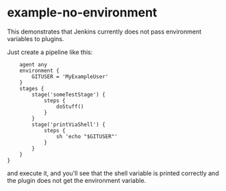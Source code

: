# example-no-environment

This demonstrates that Jenkins currently does not pass environment variables to plugins. 

Just create a pipeline like this:

```pipeline {   
    agent any
    environment {
        GITUSER = 'MyExampleUser'
    }
    stages {
        stage('someTestStage') {
            steps {
                doStuff()
            }
        }
        stage('printViaShell') {
            steps {
                sh 'echo "$GITUSER"'            
            }
        }
    }
}
```

and execute it, and you'll see that the shell variable is printed correctly and the plugin does not get the environment variable.
